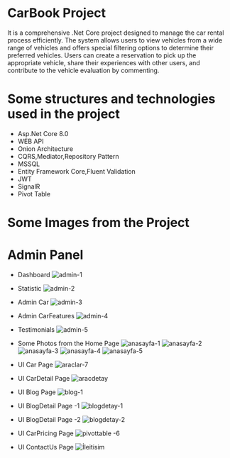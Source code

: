 # CarBook Project
It is a comprehensive .Net Core project designed to manage the car rental process efficiently.
The system allows users to view vehicles from a wide range of vehicles and offers special filtering options to determine their preferred vehicles.
Users can create a reservation to pick up the appropriate vehicle, share their experiences with other users, and contribute to the vehicle evaluation by commenting.

# Some structures and technologies used in the project
- Asp.Net Core 8.0
- WEB API
- Onion Architecture
- CQRS,Mediator,Repository Pattern
- MSSQL
- Entity Framework Core,Fluent Validation
- JWT
- SignalR
- Pivot Table

# Some Images from the Project
# Admin Panel
- Dashboard
![admin-1](https://github.com/user-attachments/assets/b64c6006-ddf8-424b-8ca1-92f468d676da)
- Statistic
![admin-2](https://github.com/user-attachments/assets/d5909e39-ef3a-44c1-9ef9-a5749e90c879)
- Admin Car
![admin-3](https://github.com/user-attachments/assets/7e2a6161-4da7-456c-9159-6eb08f047e63)
- Admin CarFeatures
![admin-4](https://github.com/user-attachments/assets/b295d665-815d-4446-991f-7c2e4ade53af)
- Testimonials
![admin-5](https://github.com/user-attachments/assets/4ce839df-7307-493a-aa05-e09ce79d41bb)

- Some Photos from the Home Page
![anasayfa-1](https://github.com/user-attachments/assets/68d59c79-6e62-4fda-a77b-b4996e959162)
![anasayfa-2](https://github.com/user-attachments/assets/54a40e08-b4bc-4ea2-982a-0ebda3d5ad8d)
![anasayfa-3](https://github.com/user-attachments/assets/37fda885-efbf-4f01-8f5f-2dde46b95405)
![anasayfa-4](https://github.com/user-attachments/assets/f0dd5be7-163b-424c-89fc-9d2bccedbe64)
![anasayfa-5](https://github.com/user-attachments/assets/9eba3708-b824-41af-8270-9011f104446c)

- UI Car Page
![araclar-7](https://github.com/user-attachments/assets/06312d97-f5a5-48fd-8546-06a1a63b2f2c)

- UI CarDetail Page
![aracdetay](https://github.com/user-attachments/assets/4ce85c81-55f3-48b1-b540-ddaf338e864b)

- UI Blog Page
![blog-1](https://github.com/user-attachments/assets/2dca1f27-8e55-4f30-b7fc-b0a5ba9a74ef)

- UI BlogDetail Page -1 
![blogdetay-1](https://github.com/user-attachments/assets/35bfc483-7319-47b3-929a-b94566b9ae8f)

- UI BlogDetail Page -2 
![blogdetay-2](https://github.com/user-attachments/assets/b067fa7a-e1be-40af-b5d6-e783ed7a6831)

- UI CarPricing Page 
![pivottable -6](https://github.com/user-attachments/assets/c09b8a2a-dcfe-4958-9fbc-0e9177ac0754)

- UI ContactUs Page
![İleitisim](https://github.com/user-attachments/assets/e675c28a-1c9b-41c5-a27c-16c2e782c918)





















